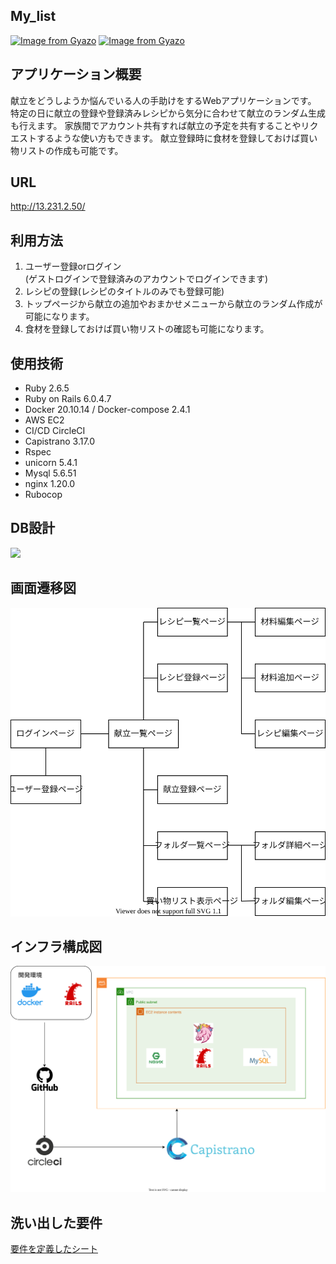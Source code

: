## My_list
[![Image from Gyazo](https://i.gyazo.com/4d8e9cfae452cacc99d473619138f76e.gif)](https://gyazo.com/4d8e9cfae452cacc99d473619138f76e)
[![Image from Gyazo](https://i.gyazo.com/7fc77021343c2eebc9a6c5a402849319.jpg)](https://gyazo.com/7fc77021343c2eebc9a6c5a402849319)
## アプリケーション概要
献立をどうしようか悩んでいる人の手助けをするWebアプリケーションです。
特定の日に献立の登録や登録済みレシピから気分に合わせて献立のランダム生成も行えます。
家族間でアカウント共有すれば献立の予定を共有することやリクエストするような使い方もできます。
献立登録時に食材を登録しておけば買い物リストの作成も可能です。
## URL
http://13.231.2.50/
## 利用方法
1. ユーザー登録orログイン  
(ゲストログインで登録済みのアカウントでログインできます)
1. レシピの登録(レシピのタイトルのみでも登録可能)
1. トップページから献立の追加やおまかせメニューから献立のランダム作成が可能になります。
1. 食材を登録しておけば買い物リストの確認も可能になります。
## 使用技術
* Ruby 2.6.5
* Ruby on Rails 6.0.4.7
* Docker 20.10.14 / Docker-compose 2.4.1
* AWS EC2
* CI/CD CircleCI
* Capistrano 3.17.0
* Rspec
* unicorn 5.4.1
* Mysql 5.6.51
* nginx 1.20.0
* Rubocop
## DB設計
![](app/assets/images/ER%E5%9B%B3.svg)
## 画面遷移図
![](app/assets/images/screen.svg)
## インフラ構成図
![](app/assets/images/cloud.drawio.svg)
## 洗い出した要件
[要件を定義したシート](https://docs.google.com/spreadsheets/d/1Xa4weDya6gjDapaA8AAZ059wmQDttAZkOyN81plyQFM/edit#gid=982722306)